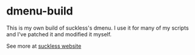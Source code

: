 # dmenu-build

This is my own build of suckless's dmenu. I use it for many of my scripts and I've patched it and modified it myself.

See more at [suckless website](https://tools.suckless.org/dmenu/)
